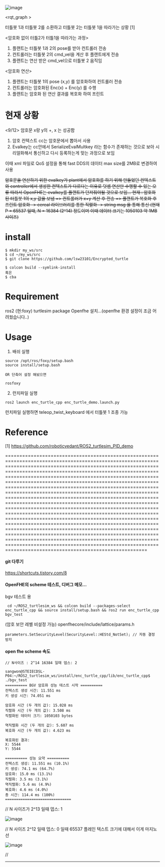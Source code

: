 ![image](https://github.com/user-attachments/assets/8ac3d6a4-9617-4b49-b13f-b977f1c6da56)

<rqt_graph >

터틀봇 1과 터틀봇 2를 소환하고 터틀봇 2는 터틀봇 1을 따라가는 상황 [1]

<암호화 없이 터틀2가 터틀1을 따라가는 과정> 
1. 플랜트는 터틀봇 1과 2의 pose를 받아 컨트롤러 전송
2. 컨트롤러는 터틀봇 2의 cmd_vel을 계산 후 플랜트에게 전송
3. 플랜트는 연산 받은 cmd_vel으로 터틀봇 2 움직임

<암호화 연산>
1. 플랜트는 터틀봇 1의 pose (x,y) 를 암호화하여 컨트롤러 전송
2. 컨트롤러는 암호화된 Enc(x) + Enc(y) 를 수행
3. 플랜트는 암호화 된 연산 결과를 복호화 하여 프린트

# 현재 상황

<9/12>
암호문 x랑 y의 +, x 는 성공함
1. 암호 컨텍스트 cc는 암호문에서 뽑아서 사용
2. Evalkey는 cc안에서 SerializeEvalMultkey 라는 함수가 존재하는 것으로 보아 시리얼화해서 통신하고 다시 등록하는게 맞는 과정으로 보임

이때 xml 파일로 QoS 설정을 통해 fast DDS의 데이터 max size를 2MB로 변경하여 사용

~~암호문을 연산하기 위한 evalkey가
plant에서 암호화를 하기 위해 만들었던 컨텍스트와
controller에서 생성한 컨텍스트가 다르다는 이유로 덧셈 연산만 수행할 수 있는 오류
따라서 OpenFHE는 evalkey를 플랜트가 던져줘야될 것으로 보임...
현재 : 
암호화 된 터틀봇 1의 x,y 값을 보냄 => 컨트롤러가 x+y 계산 후 전송 => 플랜트가 복호화 후 프린트
암호화 -> cereal 라이브러리를 통한 직렬화 -> string msg 을 통해 통신 
(현재 P = 65537 일때, N = 16384 (2^14) 정도이며 이때 데이터 크기는 1050103 약 1MB 사이즈)~~

# install
```
$ mkdir my_ws/src  
$ cd ~/my_ws/src  
$ git clone https://github.com/lsw23101/Encrypted_turtle

$ colcon build --symlink-install
혹은
$ cba
```


# Requirement
ros2 (현:foxy)
turtlesim package
Openfhe 설치...(openfhe 환경 설정이 조금 어려웠습니다..)

# Usage
1. 배쉬 실행
```
source /opt/ros/foxy/setup.bash
source install/setup.bash

OR 단축어 설정 해놨으면

rosfoxy 
```

2. 런치파일 실행
   
```
ros2 launch enc_turtle_cpp enc_turtle_demo.launch.py
```
런치파일 실행하면 teleop_twist_keyboard 에서 터틀봇 1 조종 가능


# Reference

[1] https://github.com/roboticvedant/ROS2_turtlesim_PID_demo


==============================================================================================================================================================================================================================================================================================================================================================================================================================================================================================================================================================================================================================================================================================================================================================================================================================================================================================================================================================================================================================================================

#### git 다루기
https://shortcuts.tistory.com/8

#### OpenFHE의 scheme 테스트, 디버그 메모...

bgv 테스트 용

```
 cd ~/ROS2_turtlesim_ws && colcon build --packages-select enc_turtle_cpp && source install/setup.bash && ros2 run enc_turtle_cpp bgv_test

```

(암호 보안 레벨 비설정 가능)
openfhecore/include/lattice/params.h
```
parameters.SetSecurityLevel(SecurityLevel::HEStd_NotSet); // 자동 결정 방지
```

#### open fhe scheme 속도
```
// N사이즈 : 2^14 16384 일때 뎁스: 2

sangwon@STEIECDSL-P04:~/ROS2_turtlesim_ws/install/enc_turtle_cpp/lib/enc_turtle_cpp$ ./bgv_test
========== BGV 암호화 성능 테스트 시작 ==========
컨텍스트 생성 시간: 11.551 ms
키 생성 시간: 74.051 ms

암호화 시간 (두 개의 값): 15.028 ms
직렬화 시간 (두 개의 값): 3.508 ms
직렬화된 데이터 크기: 1050103 bytes

역직렬화 시간 (두 개의 값): 5.607 ms
복호화 시간 (두 개의 값): 4.623 ms

복호화된 결과:
X: 5544
Y: 5544

========== 성능 요약 ==========
컨텍스트 생성: 11.551 ms (10.1%)
키 생성: 74.1 ms (64.7%)
암호화: 15.0 ms (13.1%)
직렬화: 3.5 ms (3.1%)
역직렬화: 5.6 ms (4.9%)
복호화: 4.6 ms (4.0%)
총 시간: 114.4 ms (100%)
==============================

```


// N 사이즈가 2^13 일때 뎁스: 1

![image](https://github.com/user-attachments/assets/931f0fdd-07e8-4626-a2b3-fceb73d74fc5)


// N 사이즈 2^12 일때 뎁스: 0 일때 65537 플레인 텍스트 크기에 대해서 이게 마지노선


![image](https://github.com/user-attachments/assets/780c3537-c846-4351-b90b-a6b4ba0f4394)

// 
****
